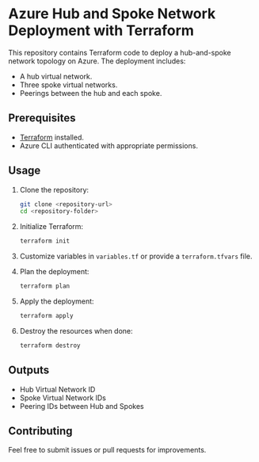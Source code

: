 # Azure Hub and Spoke Network Deployment with Terraform

This repository contains Terraform code to deploy a hub-and-spoke network topology on Azure. The deployment includes:
- A hub virtual network.
- Three spoke virtual networks.
- Peerings between the hub and each spoke.

## Prerequisites

- [Terraform](https://www.terraform.io/downloads.html) installed.
- Azure CLI authenticated with appropriate permissions.

## Usage

1. Clone the repository:

   ```sh
   git clone <repository-url>
   cd <repository-folder>
   ```

2. Initialize Terraform:

   ```sh
   terraform init
   ```

3. Customize variables in `variables.tf` or provide a `terraform.tfvars` file.

4. Plan the deployment:

   ```sh
   terraform plan
   ```

5. Apply the deployment:

   ```sh
   terraform apply
   ```

6. Destroy the resources when done:

   ```sh
   terraform destroy
   ```

## Outputs

- Hub Virtual Network ID
- Spoke Virtual Network IDs
- Peering IDs between Hub and Spokes

## Contributing

Feel free to submit issues or pull requests for improvements.
